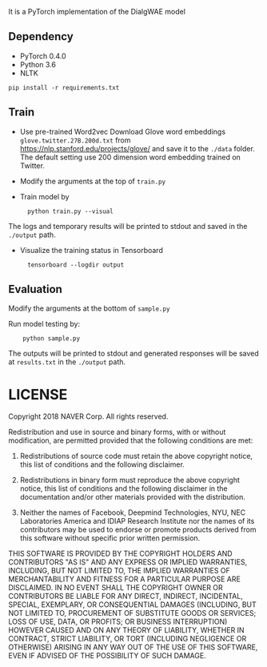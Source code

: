 
It is a PyTorch implementation of the DialgWAE model

## Dependency
 - PyTorch 0.4.0
 - Python 3.6
 - NLTK
 ```
 pip install -r requirements.txt
 ```

## Train
- Use pre-trained Word2vec
  Download Glove word embeddings `glove.twitter.27B.200d.txt` from https://nlp.stanford.edu/projects/glove/ and save it to the `./data` folder. The default setting use 200 dimension word embedding trained on Twitter.

- Modify the arguments at the top of `train.py`

- Train model by
  ```
    python train.py --visual
  ```
The logs and temporary results will be printed to stdout and saved in the `./output` path.

- Visualize the training status in Tensorboard
  ```
    tensorboard --logdir output
  ```

## Evaluation
Modify the arguments at the bottom of `sample.py`
    
Run model testing by:
```
    python sample.py
```
The outputs will be printed to stdout and generated responses will be saved at `results.txt` in the `./output` path.



# LICENSE

Copyright 2018 NAVER Corp.
All rights reserved.

Redistribution and use in source and binary forms, with or without
modification, are permitted provided that the following conditions are met:

1. Redistributions of source code must retain the above copyright
   notice, this list of conditions and the following disclaimer.

2. Redistributions in binary form must reproduce the above copyright
   notice, this list of conditions and the following disclaimer in the
   documentation and/or other materials provided with the distribution.

3. Neither the names of Facebook, Deepmind Technologies, NYU, NEC Laboratories America
   and IDIAP Research Institute nor the names of its contributors may be
   used to endorse or promote products derived from this software without
   specific prior written permission.

THIS SOFTWARE IS PROVIDED BY THE COPYRIGHT HOLDERS AND CONTRIBUTORS "AS IS"
AND ANY EXPRESS OR IMPLIED WARRANTIES, INCLUDING, BUT NOT LIMITED TO, THE
IMPLIED WARRANTIES OF MERCHANTABILITY AND FITNESS FOR A PARTICULAR PURPOSE
ARE DISCLAIMED. IN NO EVENT SHALL THE COPYRIGHT OWNER OR CONTRIBUTORS BE
LIABLE FOR ANY DIRECT, INDIRECT, INCIDENTAL, SPECIAL, EXEMPLARY, OR
CONSEQUENTIAL DAMAGES (INCLUDING, BUT NOT LIMITED TO, PROCUREMENT OF
SUBSTITUTE GOODS OR SERVICES; LOSS OF USE, DATA, OR PROFITS; OR BUSINESS
INTERRUPTION) HOWEVER CAUSED AND ON ANY THEORY OF LIABILITY, WHETHER IN
CONTRACT, STRICT LIABILITY, OR TORT (INCLUDING NEGLIGENCE OR OTHERWISE)
ARISING IN ANY WAY OUT OF THE USE OF THIS SOFTWARE, EVEN IF ADVISED OF THE
POSSIBILITY OF SUCH DAMAGE.